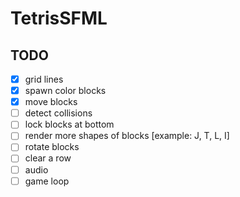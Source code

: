 # TetrisSFML

## TODO

- [x] grid lines
- [x] spawn color blocks
- [x] move blocks
- [ ] detect collisions
- [ ] lock blocks at bottom
- [ ] render more shapes of blocks [example: J, T, L, I]
- [ ] rotate blocks
- [ ] clear a row
- [ ] audio
- [ ] game loop
